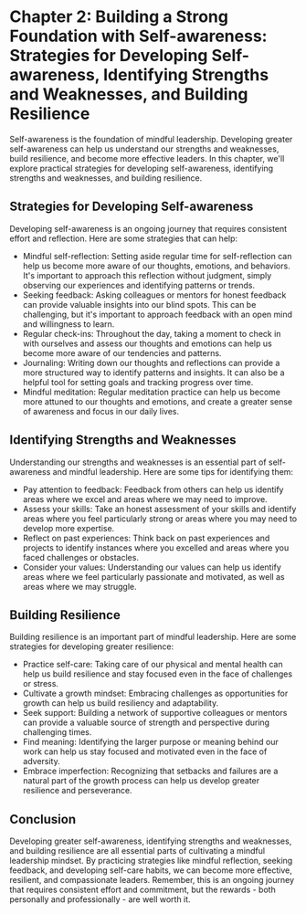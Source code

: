 Chapter 2: Building a Strong Foundation with Self-awareness: Strategies for Developing Self-awareness, Identifying Strengths and Weaknesses, and Building Resilience
====================================================================================================================================================================

Self-awareness is the foundation of mindful leadership. Developing greater self-awareness can help us understand our strengths and weaknesses, build resilience, and become more effective leaders. In this chapter, we'll explore practical strategies for developing self-awareness, identifying strengths and weaknesses, and building resilience.

Strategies for Developing Self-awareness
----------------------------------------

Developing self-awareness is an ongoing journey that requires consistent effort and reflection. Here are some strategies that can help:

* Mindful self-reflection: Setting aside regular time for self-reflection can help us become more aware of our thoughts, emotions, and behaviors. It's important to approach this reflection without judgment, simply observing our experiences and identifying patterns or trends.
* Seeking feedback: Asking colleagues or mentors for honest feedback can provide valuable insights into our blind spots. This can be challenging, but it's important to approach feedback with an open mind and willingness to learn.
* Regular check-ins: Throughout the day, taking a moment to check in with ourselves and assess our thoughts and emotions can help us become more aware of our tendencies and patterns.
* Journaling: Writing down our thoughts and reflections can provide a more structured way to identify patterns and insights. It can also be a helpful tool for setting goals and tracking progress over time.
* Mindful meditation: Regular meditation practice can help us become more attuned to our thoughts and emotions, and create a greater sense of awareness and focus in our daily lives.

Identifying Strengths and Weaknesses
------------------------------------

Understanding our strengths and weaknesses is an essential part of self-awareness and mindful leadership. Here are some tips for identifying them:

* Pay attention to feedback: Feedback from others can help us identify areas where we excel and areas where we may need to improve.
* Assess your skills: Take an honest assessment of your skills and identify areas where you feel particularly strong or areas where you may need to develop more expertise.
* Reflect on past experiences: Think back on past experiences and projects to identify instances where you excelled and areas where you faced challenges or obstacles.
* Consider your values: Understanding our values can help us identify areas where we feel particularly passionate and motivated, as well as areas where we may struggle.

Building Resilience
-------------------

Building resilience is an important part of mindful leadership. Here are some strategies for developing greater resilience:

* Practice self-care: Taking care of our physical and mental health can help us build resilience and stay focused even in the face of challenges or stress.
* Cultivate a growth mindset: Embracing challenges as opportunities for growth can help us build resiliency and adaptability.
* Seek support: Building a network of supportive colleagues or mentors can provide a valuable source of strength and perspective during challenging times.
* Find meaning: Identifying the larger purpose or meaning behind our work can help us stay focused and motivated even in the face of adversity.
* Embrace imperfection: Recognizing that setbacks and failures are a natural part of the growth process can help us develop greater resilience and perseverance.

Conclusion
----------

Developing greater self-awareness, identifying strengths and weaknesses, and building resilience are all essential parts of cultivating a mindful leadership mindset. By practicing strategies like mindful reflection, seeking feedback, and developing self-care habits, we can become more effective, resilient, and compassionate leaders. Remember, this is an ongoing journey that requires consistent effort and commitment, but the rewards - both personally and professionally - are well worth it.
